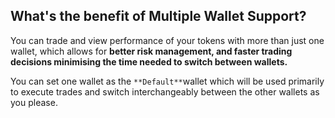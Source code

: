 ## What's the benefit of Multiple Wallet Support?

You can trade and view performance of your tokens with more than just one wallet, which allows for **better risk management, and faster trading decisions minimising the time needed to switch between wallets.** 

You can set one wallet as the `**Default**`wallet which will be used primarily to execute trades and switch interchangeably between the other wallets as you please. 
